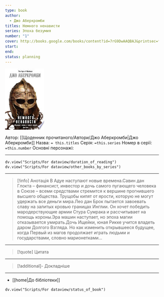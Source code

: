 ```yaml
---
type: book
author:
  - Джо Аберкромби
titles: Немного ненависти
series: Эпоха безумия
number: "1"
cover: http://books.google.com/books/content?id=7rG9DwAAQBAJ&printsec=frontcover&img=1&zoom=1&edge=curl&source=gbs_api
start:
end:
status: planning
---
```

![cover|150](media/cover!150-451.jpg)

Автор: [[Щоденник прочитаного/Автори/Джо Аберкромби|Джо Аберкромби]]
Назва: `= this.titles`
Серія:  `=this.series`
Номер в серії: `=this.number`
Основні персонажі:

---
```dataviewjs
dv.view("Scripts/For dataview/duration_of_reading")
dv.view("Scripts/For dataview/other_books_by_series")
```

---
>[!info] Анотація
>В Адуе наступают новые времена.Савин дан Глокта – финансист, инвестор и дочь самого пугающего человека в Союзе – всеми средствами стремится к вершине прогнившего высшего общества. Трущобы кипят от ярости, которую не могут удержать все деньги мира.Лео дан Брок пытается завоевать славу на залитых кровью границах Инглии. Он хочет победить мародерствующие армии Стура Сумрака и рассчитывает на помощь короны.Эра машин наступает, но эпоха магии отказывается умирать.Дочь Ищейки, юная Рикке учится владеть даром Долгого Взгляда. Но как изменить открывшееся будущее, когда Первый из магов продолжает играть людьми и государствами, словно марионетками...
___

>[!quote] Цитата

---
>[!additional]- Докладніше

---

- [[home|До бібліотеки]]

```dataviewjs
dv.view("Scripts/For dataview/status_of_book")
```